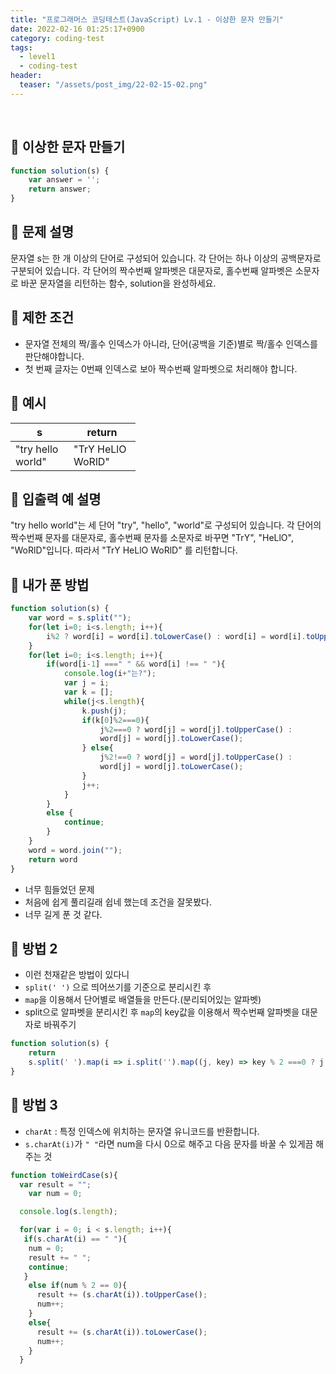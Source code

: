 ```yaml
---
title: "프로그래머스 코딩테스트(JavaScript) Lv.1 - 이상한 문자 만들기"
date: 2022-02-16 01:25:17+0900
category: coding-test
tags:
  - level1
  - coding-test
header:
  teaser: "/assets/post_img/22-02-15-02.png"
---
```

<br>

## 🔹 이상한 문자 만들기
```js
function solution(s) {
    var answer = '';
    return answer;
}
```

## 🔹 문제 설명
문자열 s는 한 개 이상의 단어로 구성되어 있습니다. 각 단어는 하나 이상의 공백문자로 구분되어 있습니다. 각 단어의 짝수번째 알파벳은 대문자로, 홀수번째 알파벳은 소문자로 바꾼 문자열을 리턴하는 함수, solution을 완성하세요.

## 🔹 제한 조건
- 문자열 전체의 짝/홀수 인덱스가 아니라, 단어(공백을 기준)별로 짝/홀수 인덱스를 판단해야합니다.
- 첫 번째 글자는 0번째 인덱스로 보아 짝수번째 알파벳으로 처리해야 합니다.

## 🔹 예시
<table class="table" style="width:200px">
        <thead><tr>
<th>s</th>
<th>return</th>
</tr>
</thead>
        <tbody><tr>
<td>"try hello world"</td>
<td>"TrY HeLlO WoRlD"</td>
</tr>
</tbody>
      </table>

## 🔹 입출력 예 설명
"try hello world"는 세 단어 "try", "hello", "world"로 구성되어 있습니다. 각 단어의 짝수번째 문자를 대문자로, 홀수번째 문자를 소문자로 바꾸면 "TrY", "HeLlO", "WoRlD"입니다. 따라서 "TrY HeLlO WoRlD" 를 리턴합니다.



## 🔹 내가 푼 방법

```js
function solution(s) {
    var word = s.split("");
    for(let i=0; i<s.length; i++){
        i%2 ? word[i] = word[i].toLowerCase() : word[i] = word[i].toUpperCase();
    }
    for(let i=0; i<s.length; i++){
        if(word[i-1] ===" " && word[i] !== " "){
            console.log(i+"는?");
            var j = i;
            var k = [];
            while(j<s.length){
                k.push(j);
                if(k[0]%2===0){
                    j%2===0 ? word[j] = word[j].toUpperCase() :
                    word[j] = word[j].toLowerCase();
                } else{
                    j%2!==0 ? word[j] = word[j].toUpperCase() :
                    word[j] = word[j].toLowerCase();
                }
                j++;
            }
        }
        else {
            continue;
        }
    }
    word = word.join("");
    return word
}
```
- 너무 힘들었던 문제
- 처음에 쉽게 풀리길래 쉽네 했는데 조건을 잘못봤다.
- 너무 길게 푼 것 같다. 


## 🔹 방법 2
- 이런 천재같은 방법이 있다니
- `split(' ')` 으로 띄어쓰기를 기준으로 분리시킨 후
- `map`을 이용해서 단어별로 배열들을 만든다.(분리되어있는 알파벳)
- split으로 알파벳을 분리시킨 후 `map`의 key값을 이용해서 짝수번째 알파벳을 대문자로 바꿔주기

```js
function solution(s) {
    return 
    s.split(' ').map(i => i.split('').map((j, key) => key % 2 ===0 ? j.toUpperCase() : j.toLowerCase()).join('')).join(' ')
}
```

## 🔹 방법 3

- `charAt` : 특정 인덱스에 위치하는 문자열 유니코드를 반환합니다. 
- `s.charAt(i)`가 `" "`라면 num을 다시 0으로 해주고 다음 문자를 바꿀 수 있게끔 해주는 것
```js
function toWeirdCase(s){
  var result = "";
    var num = 0;

  console.log(s.length);

  for(var i = 0; i < s.length; i++){
   if(s.charAt(i) == " "){
    num = 0;
    result += " ";
    continue;
   }
    else if(num % 2 == 0){
      result += (s.charAt(i)).toUpperCase();
      num++;
    }
    else{
      result += (s.charAt(i)).toLowerCase();
      num++; 
    }
  }
```